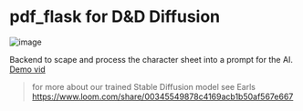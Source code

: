 # pdf_flask for D&D Diffusion

![image](https://user-images.githubusercontent.com/62179036/202827057-39e62c36-d74f-4301-87a6-2cb97a65e3b4.png)

Backend to scape and process the character sheet into a prompt for the AI. [Demo vid](https://youtu.be/6HnF5RKLSDQ)

> for more about our trained Stable Diffusion model see Earls https://www.loom.com/share/00345549878c4169acb1b50af567e667
